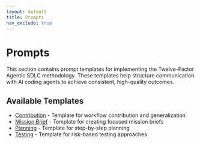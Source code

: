 ```yaml
---
layout: default
title: Prompts
nav_exclude: true
---
```


# Prompts

This section contains prompt templates for implementing the Twelve-Factor Agentic SDLC methodology. These templates help structure communication with AI coding agents to achieve consistent, high-quality outcomes.

## Available Templates

- [Contribution](prompts/contribution.html) - Template for workflow contribution and generalization
- [Mission Brief](prompts/mission-brief.html) - Template for creating focused mission briefs
- [Planning](prompts/planning.html) - Template for step-by-step planning
- [Testing](prompts/testing.html) - Template for risk-based testing approaches